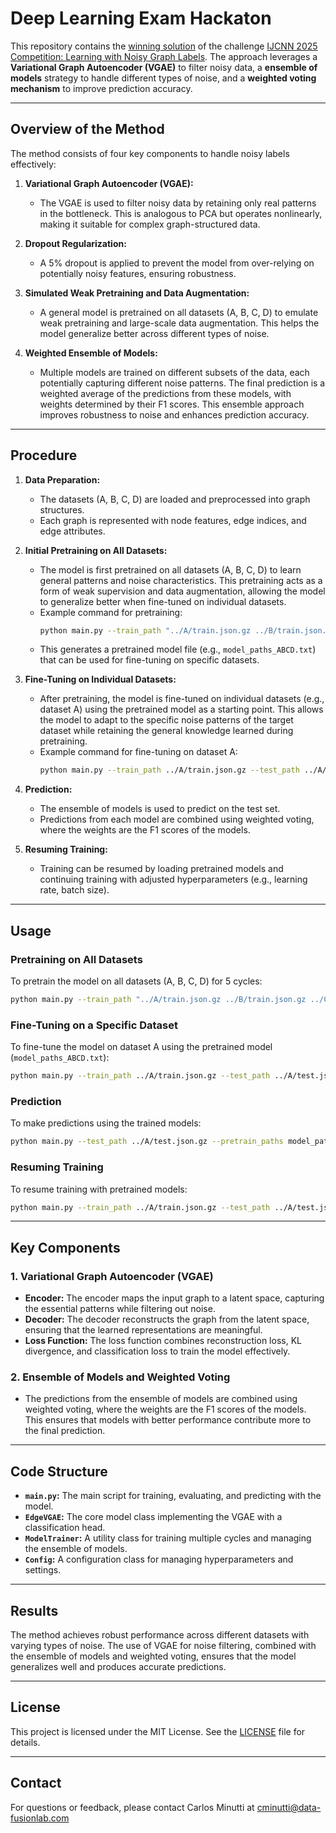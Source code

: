 # Deep Learning Exam Hackaton


This repository contains the [winning solution](https://sites.google.com/view/learning-with-noisy-graph-labe/winners) of the challenge [IJCNN 2025 Competition: Learning with Noisy Graph Labels](https://sites.google.com/view/learning-with-noisy-graph-labe?usp=sharing). The approach leverages a **Variational Graph Autoencoder (VGAE)** to filter noisy data, a **ensemble of models** strategy to handle different types of noise, and a **weighted voting mechanism** to improve prediction accuracy.

---

## Overview of the Method

The method consists of four key components to handle noisy labels effectively:

1. **Variational Graph Autoencoder (VGAE):**
   - The VGAE is used to filter noisy data by retaining only real patterns in the bottleneck. This is analogous to PCA but operates nonlinearly, making it suitable for complex graph-structured data.

2. **Dropout Regularization:**
   - A 5% dropout is applied to prevent the model from over-relying on potentially noisy features, ensuring robustness.

3. **Simulated Weak Pretraining and Data Augmentation:**
   - A general model is pretrained on all datasets (A, B, C, D) to emulate weak pretraining and large-scale data augmentation. This helps the model generalize better across different types of noise.

4. **Weighted Ensemble of Models:**
   - Multiple models are trained on different subsets of the data, each potentially capturing different noise patterns. The final prediction is a weighted average of the predictions from these models, with weights determined by their F1 scores. This ensemble approach improves robustness to noise and enhances prediction accuracy.

---

## Procedure

1. **Data Preparation:**
   - The datasets (A, B, C, D) are loaded and preprocessed into graph structures.
   - Each graph is represented with node features, edge indices, and edge attributes.

2. **Initial Pretraining on All Datasets:**
   - The model is first pretrained on all datasets (A, B, C, D) to learn general patterns and noise characteristics. This pretraining acts as a form of weak supervision and data augmentation, allowing the model to generalize better when fine-tuned on individual datasets.
   - Example command for pretraining:
     ```bash
     python main.py --train_path "../A/train.json.gz ../B/train.json.gz ../C/train.json.gz ../D/train.json.gz" --num_cycles 5
     ```
   - This generates a pretrained model file (e.g., `model_paths_ABCD.txt`) that can be used for fine-tuning on specific datasets.

3. **Fine-Tuning on Individual Datasets:**
   - After pretraining, the model is fine-tuned on individual datasets (e.g., dataset A) using the pretrained model as a starting point. This allows the model to adapt to the specific noise patterns of the target dataset while retaining the general knowledge learned during pretraining.
   - Example command for fine-tuning on dataset A:
     ```bash
     python main.py --train_path ../A/train.json.gz --test_path ../A/test.json.gz --num_cycles 5 --pretrain_paths model_paths_ABCD.txt
     ```

4. **Prediction:**
   - The ensemble of models is used to predict on the test set.
   - Predictions from each model are combined using weighted voting, where the weights are the F1 scores of the models.

5. **Resuming Training:**
   - Training can be resumed by loading pretrained models and continuing training with adjusted hyperparameters (e.g., learning rate, batch size).

---

## Usage

### Pretraining on All Datasets
To pretrain the model on all datasets (A, B, C, D) for 5 cycles:
```bash
python main.py --train_path "../A/train.json.gz ../B/train.json.gz ../C/train.json.gz ../D/train.json.gz" --num_cycles 5
```

### Fine-Tuning on a Specific Dataset
To fine-tune the model on dataset A using the pretrained model (`model_paths_ABCD.txt`):
```bash
python main.py --train_path ../A/train.json.gz --test_path ../A/test.json.gz --num_cycles 5 --pretrain_paths model_paths_ABCD.txt
```

### Prediction
To make predictions using the trained models:
```bash
python main.py --test_path ../A/test.json.gz --pretrain_paths model_paths_A.txt
```

### Resuming Training
To resume training with pretrained models:
```bash
python main.py --train_path ../A/train.json.gz --test_path ../A/test.json.gz --num_cycles 5 --pretrain_paths model_paths_A.txt
```

---

## Key Components

### 1. Variational Graph Autoencoder (VGAE)
- **Encoder:** The encoder maps the input graph to a latent space, capturing the essential patterns while filtering out noise.
- **Decoder:** The decoder reconstructs the graph from the latent space, ensuring that the learned representations are meaningful.
- **Loss Function:** The loss function combines reconstruction loss, KL divergence, and classification loss to train the model effectively.

### 2. Ensemble of Models and Weighted Voting
- The predictions from the ensemble of models are combined using weighted voting, where the weights are the F1 scores of the models. This ensures that models with better performance contribute more to the final prediction.

---

## Code Structure

- **`main.py`:** The main script for training, evaluating, and predicting with the model.
- **`EdgeVGAE`:** The core model class implementing the VGAE with a classification head.
- **`ModelTrainer`:** A utility class for training multiple cycles and managing the ensemble of models.
- **`Config`:** A configuration class for managing hyperparameters and settings.

---

## Results

The method achieves robust performance across different datasets with varying types of noise. The use of VGAE for noise filtering, combined with the ensemble of models and weighted voting, ensures that the model generalizes well and produces accurate predictions.

---

## License

This project is licensed under the MIT License. See the [LICENSE](LICENSE) file for details.

---

## Contact

For questions or feedback, please contact Carlos Minutti at cminutti@data-fusionlab.com
